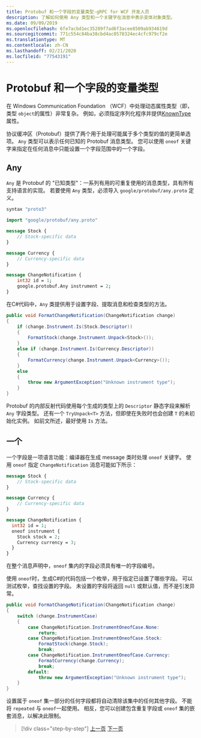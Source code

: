 ```yaml
---
title: Protobuf 和一个字段的变量类型-gRPC for WCF 开发人员
description: 了解如何使用 Any 类型和一个关键字在消息中表示变体对象类型。
ms.date: 09/09/2019
ms.openlocfilehash: 6fe7acbd1ec35289f7ad6f3acee8509ab934619d
ms.sourcegitcommit: 771c554c84ba38cbd4ac0578324ec4cfc979cf2e
ms.translationtype: MT
ms.contentlocale: zh-CN
ms.lasthandoff: 02/21/2020
ms.locfileid: "77543191"
---
```

# <a name="protobuf-any-and-oneof-fields-for-variant-types"></a>Protobuf 和一个字段的变量类型

在 Windows Communication Foundation （WCF）中处理动态属性类型（即，类型 `object`的属性）非常复杂。 例如，必须指定序列化程序并提供[KnownType](xref:System.Runtime.Serialization.KnownTypeAttribute)属性。

协议缓冲区（Protobuf）提供了两个用于处理可能属于多个类型的值的更简单选项。 `Any` 类型可以表示任何已知的 Protobuf 消息类型。 您可以使用 `oneof` 关键字来指定在任何消息中只能设置一个字段范围中的一个字段。

## <a name="any"></a>Any

`Any` 是 Protobuf 的 "已知类型"：一系列有用的可重复使用的消息类型，具有所有支持语言的实现。 若要使用 `Any` 类型，必须导入 `google/protobuf/any.proto` 定义。

```protobuf
syntax "proto3"

import "google/protobuf/any.proto"

message Stock {
    // Stock-specific data
}

message Currency {
    // Currency-specific data
}

message ChangeNotification {
    int32 id = 1;
    google.protobuf.Any instrument = 2;
}
```

在C#代码中，`Any` 类提供用于设置字段、提取消息和检查类型的方法。

```csharp
public void FormatChangeNotification(ChangeNotification change)
{
    if (change.Instrument.Is(Stock.Descriptor))
    {
        FormatStock(change.Instrument.Unpack<Stock>());
    }
    else if (change.Instrument.Is(Currency.Descriptor))
    {
        FormatCurrency(change.Instrument.Unpack<Currency>());
    }
    else
    {
        throw new ArgumentException("Unknown instrument type");
    }
}
```

Protobuf 的内部反射代码使用每个生成的类型上的 `Descriptor` 静态字段来解析 `Any` 字段类型。 还有一个 `TryUnpack<T>` 方法，但即使在失败时也会创建 `T` 的未初始化实例。 如前文所述，最好使用 `Is` 方法。

## <a name="oneof"></a>一个

一个字段是一项语言功能：编译器在生成 message 类时处理 `oneof` 关键字。 使用 `oneof` 指定 `ChangeNotification` 消息可能如下所示：

```protobuf
message Stock {
    // Stock-specific data
}

message Currency {
    // Currency-specific data
}

message ChangeNotification {
  int32 id = 1;
  oneof instrument {
    Stock stock = 2;
    Currency currency = 3;
  }
}
```

在整个消息声明中，`oneof` 集内的字段必须具有唯一的字段编号。

使用 `oneof`时，生成C#的代码包括一个枚举，用于指定已设置了哪些字段。 可以测试枚举，查找设置的字段。 未设置的字段将返回 `null` 或默认值，而不是引发异常。

```csharp
public void FormatChangeNotification(ChangeNotification change)
{
    switch (change.InstrumentCase)
    {
        case ChangeNotification.InstrumentOneofCase.None:
            return;
        case ChangeNotification.InstrumentOneofCase.Stock:
            FormatStock(change.Stock);
            break;
        case ChangeNotification.InstrumentOneofCase.Currency:
            FormatCurrency(change.Currency);
            break;
        default:
            throw new ArgumentException("Unknown instrument type");
    }
}
```

设置属于 `oneof` 集一部分的任何字段都将自动清除该集中的任何其他字段。 不能将 `repeated` 与 `oneof`一起使用。 相反，您可以创建包含重复字段或 `oneof` 集的嵌套消息，以解决此限制。

>[!div class="step-by-step"]
>[上一页](protobuf-reserved.md)
>[下一页](protobuf-enums.md)
